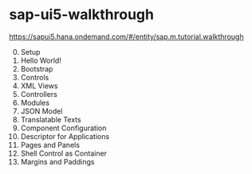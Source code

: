 # sap-ui5-walkthrough
https://sapui5.hana.ondemand.com/#/entity/sap.m.tutorial.walkthrough

0. Setup
1. Hello World!
2. Bootstrap
3. Controls
4. XML Views
5. Controllers
6. Modules
7. JSON Model
8. Translatable Texts 
9. Component Configuration
10. Descriptor for Applications
11. Pages and Panels
12. Shell Control as Container
13. Margins and Paddings 